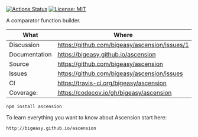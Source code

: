 [![Actions Status](https://github.com/bigeasy/ascension/workflows/Node%20CI/badge.svg)](https://github.com/bigeasy/ascension/actions)
[![License: MIT](https://img.shields.io/badge/License-MIT-yellow.svg)](https://opensource.org/licenses/MIT)

A comparator function builder.

| What          | Where                                         |
| --- | --- |
| Discussion    | https://github.com/bigeasy/ascension/issues/1 |
| Documentation | https://bigeasy.github.io/ascension           |
| Source        | https://github.com/bigeasy/ascension          |
| Issues        | https://github.com/bigeasy/ascension/issues   |
| CI            | https://travis-ci.org/bigeasy/ascension       |
| Coverage:     | https://codecov.io/gh/bigeasy/ascension       |


```
npm install ascension
```


To learn everything you want to know about Ascension start here:

    http://bigeasy.github.io/ascension

